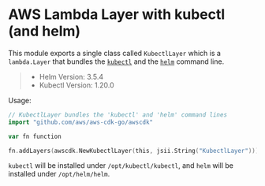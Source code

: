 # AWS Lambda Layer with kubectl (and helm)

This module exports a single class called `KubectlLayer` which is a `lambda.Layer` that bundles the [`kubectl`](https://kubernetes.io/docs/reference/kubectl/kubectl/) and the [`helm`](https://helm.sh/) command line.

> * Helm Version: 3.5.4
> * Kubectl Version: 1.20.0

Usage:

```go
// KubectlLayer bundles the 'kubectl' and 'helm' command lines
import "github.com/aws/aws-cdk-go/awscdk"

var fn function

fn.addLayers(awscdk.NewKubectlLayer(this, jsii.String("KubectlLayer")))
```

`kubectl` will be installed under `/opt/kubectl/kubectl`, and `helm` will be installed under `/opt/helm/helm`.
